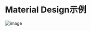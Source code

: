 # Material Design示例

![image](https://github.com/lxsunwei/MaterialDesign/tree/master/screenshots/StaggeredGridLayoutManager.png)
